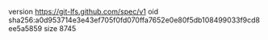 version https://git-lfs.github.com/spec/v1
oid sha256:a0d953714e3e43ef705f0fd070ffa7652e0e80f5db108499033f9cd8ee5a5859
size 8745

